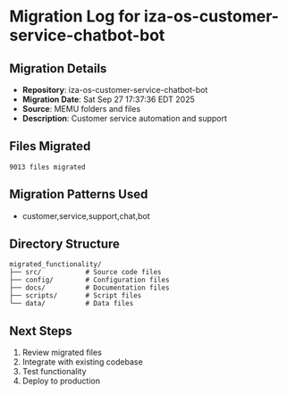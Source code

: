 # Migration Log for iza-os-customer-service-chatbot-bot

## Migration Details
- **Repository**: iza-os-customer-service-chatbot-bot
- **Migration Date**: Sat Sep 27 17:37:36 EDT 2025
- **Source**: MEMU folders and files
- **Description**: Customer service automation and support

## Files Migrated
    9013 files migrated

## Migration Patterns Used
- customer,service,support,chat,bot

## Directory Structure
```
migrated_functionality/
├── src/           # Source code files
├── config/        # Configuration files
├── docs/          # Documentation files
├── scripts/       # Script files
└── data/          # Data files
```

## Next Steps
1. Review migrated files
2. Integrate with existing codebase
3. Test functionality
4. Deploy to production

